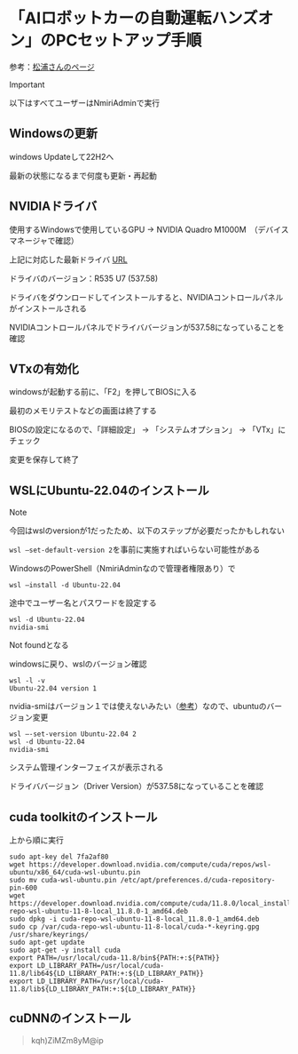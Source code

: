 # 「AIロボットカーの自動運転ハンズオン」のPCセットアップ手順

参考：[松浦さんのページ](http://ma2.la.coocan.jp/AI_Driver/webot/view.cgi?fname=../tt02/windows.txt&fsize=5)


> [!IMPORTANT]
> 
> 以下はすべてユーザーはNmiriAdminで実行
> 

## Windowsの更新

windows Updateして22H2へ

最新の状態になるまで何度も更新・再起動

## NVIDIAドライバ

使用するWindowsで使用しているGPU → NVIDIA Quadro M1000M　（デバイスマネージャで確認）

上記に対応した最新ドライバ [URL](https://www.nvidia.co.jp/download/driverResults.aspx/212706/jp)

ドライバのバージョン：R535 U7 (537.58)

ドライバをダウンロードしてインストールすると、NVIDIAコントロールパネルがインストールされる

NVIDIAコントロールパネルでドライババージョンが537.58になっていることを確認

## VTxの有効化

windowsが起動する前に、「F2」を押してBIOSに入る

最初のメモリテストなどの画面は終了する

BIOSの設定になるので、「詳細設定」 → 「システムオプション」 → 「VTx」にチェック

変更を保存して終了

## WSLにUbuntu-22.04のインストール

> [!NOTE]
> 
> 今回はwslのversionが1だったため、以下のステップが必要だったかもしれない
>
> ```wsl —set-default-version 2```を事前に実施すればいらない可能性がある
> 

WindowsのPowerShell（NmiriAdminなので管理者権限あり）で

```
wsl —install -d Ubuntu-22.04
```

途中でユーザー名とパスワードを設定する

```
wsl -d Ubuntu-22.04
nvidia-smi
```

Not foundとなる

windowsに戻り、wslのバージョン確認
```
wsl -l -v
Ubuntu-22.04 version 1
```

nvidia-smiはバージョン１では使えないみたい（[参考](https://docs.nvidia.com/cuda/wsl-user-guide/index.html#known-limitations)）なので、ubuntuのバージョン変更
```
wsl —-set-version Ubuntu-22.04 2
wsl -d Ubuntu-22.04
nvidia-smi
```

システム管理インターフェイスが表示される

ドライババージョン（Driver Version）が537.58になっていることを確認

## cuda toolkitのインストール

上から順に実行

```
sudo apt-key del 7fa2af80
wget https://developer.download.nvidia.com/compute/cuda/repos/wsl-ubuntu/x86_64/cuda-wsl-ubuntu.pin
sudo mv cuda-wsl-ubuntu.pin /etc/apt/preferences.d/cuda-repository-pin-600
wget https://developer.download.nvidia.com/compute/cuda/11.8.0/local_installers/cuda-repo-wsl-ubuntu-11-8-local_11.8.0-1_amd64.deb
sudo dpkg -i cuda-repo-wsl-ubuntu-11-8-local_11.8.0-1_amd64.deb
sudo cp /var/cuda-repo-wsl-ubuntu-11-8-local/cuda-*-keyring.gpg /usr/share/keyrings/
sudo apt-get update
sudo apt-get -y install cuda
export PATH=/usr/local/cuda-11.8/bin${PATH:+:${PATH}}
export LD_LIBRARY_PATH=/usr/local/cuda-11.8/lib64${LD_LIBRARY_PATH:+:${LD_LIBRARY_PATH}}
export LD_LIBRARY_PATH=/usr/local/cuda-11.8/lib${LD_LIBRARY_PATH:+:${LD_LIBRARY_PATH}}
```

## cuDNNのインストール

> kqh)ZiMZm8yM@ip
